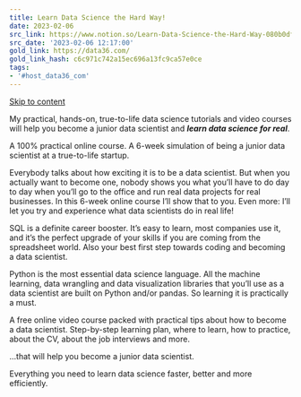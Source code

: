 ```yaml
---
title: Learn Data Science the Hard Way!
date: 2023-02-06
src_link: https://www.notion.so/Learn-Data-Science-the-Hard-Way-080b0df24a21430f8ab85d63be6d7e67
src_date: '2023-02-06 12:17:00'
gold_link: https://data36.com/
gold_link_hash: c6c971c742a15ec696a13fc9ca57e0ce
tags:
- '#host_data36_com'
---
```



[Skip to content](#content)













My practical, hands-on, true-to-life data science tutorials and video courses will help you become a junior data scientist and ***learn data science for real***.

 















A 100% practical online course. A 6-week simulation of being a junior data scientist at a true-to-life startup.


Everybody talks about how exciting it is to be a data scientist. But when you actually want to become one, nobody shows you what you’ll have to do day to day when you’ll go to the office and run real data projects for real businesses. In this 6-week online course I’ll show that to you. Even more: I’ll let you try and experience what data scientists do in real life!

 





















 SQL is a definite career booster. It’s easy to learn, most companies use it, and it’s the perfect upgrade of your skills if you are coming from the spreadsheet world. Also your best first step towards coding and becoming a data scientist. 







 Python is the most essential data science language. All the machine learning, data wrangling and data visualization libraries that you’ll use as a data scientist are built on Python and/or pandas. So learning it is practically a must. 

















 A free online video course packed with practical tips about how to become a data scientist. Step-by-step learning plan, where to learn, how to practice, about the CV, about the job interviews and more. 










…that will help you become a junior data scientist.


Everything you need to learn data science faster, better and more efficiently.